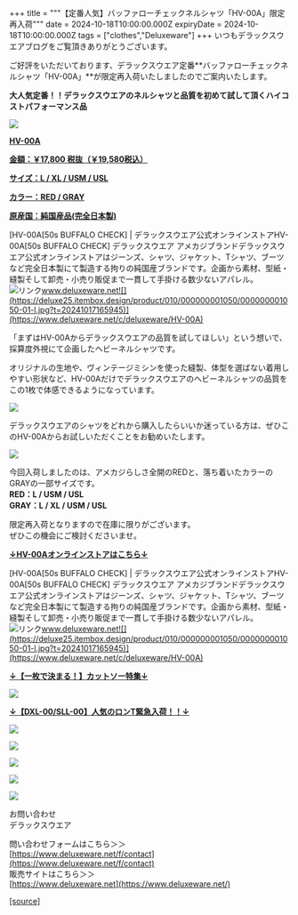 +++
title = """【定番人気】バッファローチェックネルシャツ「HV-00A」限定再入荷"""
date = 2024-10-18T10:00:00.000Z
expiryDate = 2024-10-18T10:00:00.000Z
tags = ["clothes","Deluxeware"]
+++
いつもデラックスウエアブログをご覧頂きありがとうございます。  
  
ご好評をいただいております、デラックスウエア定番**バッファローチェックネルシャツ「HV-00A」**が限定再入荷いたしましたのでご案内いたします。

**大人気定番！！デラックスウエアのネルシャツと品質を初めて試して頂くハイコストパフォーマンス品**

[![](https://stat.ameba.jp/user_images/20241018/16/deluxeware/1e/e9/j/o0800100015499404409.jpg)](https://stat.ameba.jp/user_images/20241018/16/deluxeware/1e/e9/j/o0800100015499404409.jpg)

**[HV-00A](https://www.deluxeware.net/c/deluxeware/HV-00A)**

**[金額：￥17,800 税抜（￥19,580税込）](https://www.deluxeware.net/c/deluxeware/HV-00A)**

**[サイズ：L / XL / USM / USL](https://www.deluxeware.net/c/deluxeware/HV-00A)**

**[カラー：RED / GRAY](https://www.deluxeware.net/c/deluxeware/HV-00A)**

**[原産国：純国産品(完全日本製)](https://www.deluxeware.net/c/deluxeware/HV-00A)**

[HV-00A\[50s BUFFALO CHECK\] | デラックスウエア公式オンラインストアHV-00A\[50s BUFFALO CHECK\] デラックスウエア アメカジブランドデラックスウエア公式オンラインストアはジーンズ、シャツ、ジャケット、Tシャツ、ブーツなど完全日本製にて製造する拘りの純国産ブランドです。企画から素材、型紙・縫製そして卸売・小売り販促まで一貫して手掛ける数少ないアパレル。![リンク](https://c.stat100.ameba.jp/ameblo/symbols/v3.20.0/svg/gray/editor_link.svg)www.deluxeware.net![](https://deluxe25.itembox.design/product/010/000000001050/000000001050-01-l.jpg?t=20241017165945)](https://www.deluxeware.net/c/deluxeware/HV-00A)

「まずはHV-00Aからデラックスウエアの品質を試してほしい」という想いで、採算度外視にて企画したヘビーネルシャツです。  
  
オリジナルの生地や、ヴィンテージミシンを使った縫製、体型を選ばない着用しやすい形状など、HV-00Aだけでデラックスウエアのヘビーネルシャツの品質をこの1枚で体感できるようになっています。

[![](https://stat.ameba.jp/user_images/20241018/15/deluxeware/8d/e9/j/o0800080015499381171.jpg)](https://stat.ameba.jp/user_images/20241018/15/deluxeware/8d/e9/j/o0800080015499381171.jpg)

デラックスウエアのシャツをどれから購入したらいいか迷っている方は、ぜひこのHV-00Aからお試しいただくことをお勧めいたします。

[![](https://stat.ameba.jp/user_images/20241018/15/deluxeware/10/75/j/o0800080015499382076.jpg)](https://stat.ameba.jp/user_images/20241018/15/deluxeware/10/75/j/o0800080015499382076.jpg)

今回入荷しましたのは、アメカジらしさ全開のREDと、落ち着いたカラーのGRAYの一部サイズです。  
**RED：L / USM / USL  
GRAY：L / XL / USM / USL**  
  
限定再入荷となりますので在庫に限りがございます。  
ぜひこの機会にご検討くださいませ。

**[↓HV-00Aオンラインストアはこちら↓](https://www.deluxeware.net/c/deluxeware/HV-00A)**

[HV-00A\[50s BUFFALO CHECK\] | デラックスウエア公式オンラインストアHV-00A\[50s BUFFALO CHECK\] デラックスウエア アメカジブランドデラックスウエア公式オンラインストアはジーンズ、シャツ、ジャケット、Tシャツ、ブーツなど完全日本製にて製造する拘りの純国産ブランドです。企画から素材、型紙・縫製そして卸売・小売り販促まで一貫して手掛ける数少ないアパレル。![リンク](https://c.stat100.ameba.jp/ameblo/symbols/v3.20.0/svg/gray/editor_link.svg)www.deluxeware.net![](https://deluxe25.itembox.design/product/010/000000001050/000000001050-01-l.jpg?t=20241017165945)](https://www.deluxeware.net/c/deluxeware/HV-00A)

**[↓【一枚で決まる！】カットソー特集↓](https://www.deluxeware.net/c/tokusyu)**

[![](https://stat.ameba.jp/user_images/20241016/14/deluxeware/bc/37/j/o0930015015498595508.jpg?caw=800)](https://www.deluxeware.net/c/tokusyu)

**[↓【DXL-00/SLL-00】人気のロンT緊急入荷！！↓](https://www.deluxeware.net/)**

[![](https://stat.ameba.jp/user_images/20241007/16/deluxeware/df/96/j/o0800026015495163803.jpg?caw=800)](https://www.deluxeware.net/)

[![](https://stat.ameba.jp/user_images/20240614/12/deluxeware/fb/b4/j/o0800026015451324172.jpg?caw=800)](https://www.deluxeware.net/c/2024FWreserveall)

[![](https://stat.ameba.jp/user_images/20240315/15/deluxeware/04/7f/j/o0800026015413271803.jpg?caw=800)](https://www.instagram.com/deluxeware/?hl=ja)

[![](https://stat.ameba.jp/user_images/20220415/12/deluxeware/3b/ce/j/o0800026015103175481.jpg?caw=800)](https://www.deluxeware.net/f/headstore)

[![](https://stat.ameba.jp/user_images/20220415/12/deluxeware/d7/c6/j/o0800026015103175487.jpg?caw=800)](https://www.deluxeware.net/)

お問い合わせ  
デラックスウエア

問い合わせフォームはこちら＞＞  
[https://www.deluxeware.net/f/contact](https://www.deluxeware.net/f/contact)  
販売サイトはこちら＞＞  
[https://www.deluxeware.net](https://www.deluxeware.net/)

[[source]](https://ameblo.jp/deluxeware/entry-12871741475.html)
